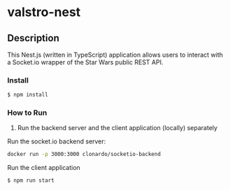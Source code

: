 # valstro-nest

## Description
This Nest.js (written in TypeScript) application allows users to interact with a Socket.io wrapper of the Star Wars public REST API. 

### Install
```bash
$ npm install
```

### How to Run
1. Run the backend server and the client application (locally) separately 

Run the socket.io backend server: 
```bash
docker run -p 3000:3000 clonardo/socketio-backend
```
Run the client application
```bash
$ npm run start
```